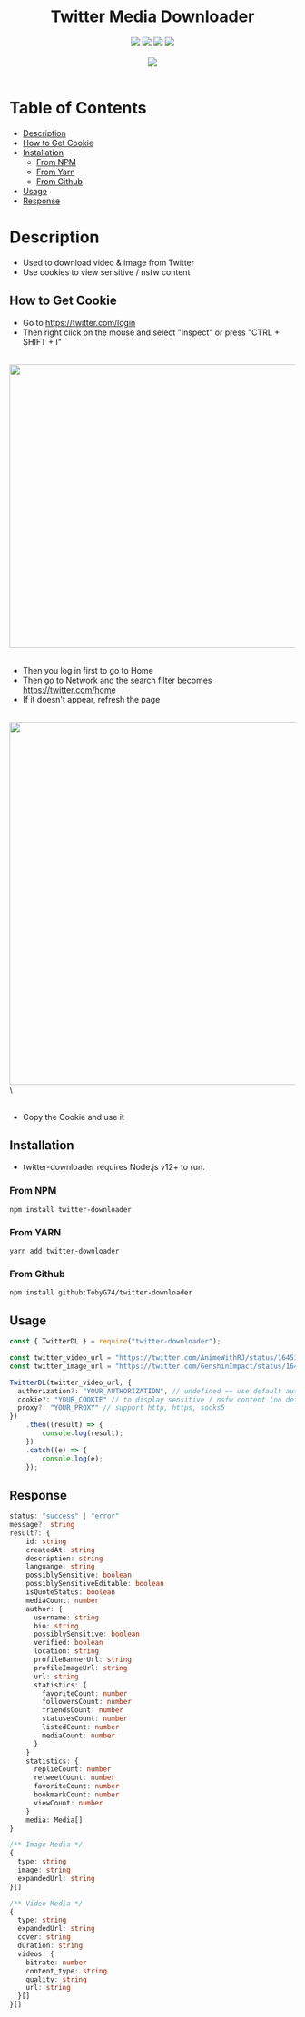 <h1 align="center">
 Twitter Media Downloader
</h1>

<div align="center">
  <a href="https://github.com/TobyG74/twitter-downloader/graphs/contributors" title="contributors"><img src="https://img.shields.io/github/contributors/TobyG74/twitter-downloader.svg?style=for-the-badge"></img></a>
  <a href="https://github.com/TobyG74/twitter-downloader/network/members" title="forks"><img src="https://img.shields.io/github/forks/TobyG74/twitter-downloader.svg?style=for-the-badge"></img></a>
  <a href="https://github.com/TobyG74/twitter-downloader/issues" title="issues"><img src="https://img.shields.io/github/issues/TobyG74/twitter-downloader.svg?style=for-the-badge"></img></a>
  <a href="https://github.com/TobyG74/twitter-downloader/stargazers" title="stargazer"><img src="https://img.shields.io/github/stars/TobyG74/twitter-downloader.svg?style=for-the-badge"></img></a>
</div>
<br>
<div align="center">
  <a href="https://nodei.co/npm/twitter-downloader" title="npm"><img src="https://nodei.co/npm/twitter-downloader.png?downloads=true&downloadRank=true&stars=true"></img></a>
</div>

<br>

# Table of Contents

-   [Description](#description)
-   [How to Get Cookie](#how-to-get-cookie)
-   [Installation](#installation)
    -   [From NPM](#from-npm)
    -   [From Yarn](#from-yarn)
    -   [From Github](#from-github)
-   [Usage](#usage)
-   [Response](#response)

# Description

-   Used to download video & image from Twitter
-   Use cookies to view sensitive / nsfw content

## How to Get Cookie

-   Go to https://twitter.com/login
-   Then right click on the mouse and select "Inspect" or press "CTRL + SHIFT + I"

<br>
<img src="https://i.ibb.co/bsWVzyB/Tobz-Twitter-Inspect.png" height="500" width="550">
<br>
<br>

-   Then you log in first to go to Home
-   Then go to Network and the search filter becomes https://twitter.com/home
-   If it doesn't appear, refresh the page

<br>
<img src="https://i.ibb.co/xsn3xNj/Tobz-Twitter-Network.png" height="640" width="626">\
<br>
<br>

-   Copy the Cookie and use it

## Installation

-   twitter-downloader requires Node.js v12+ to run.

### From NPM

```
npm install twitter-downloader
```

### From YARN

```
yarn add twitter-downloader
```

### From Github

```
npm install github:TobyG74/twitter-downloader
```

## Usage

```js
const { TwitterDL } = require("twitter-downloader");

const twitter_video_url = "https://twitter.com/AnimeWithRJ/status/1645156770266923008";
const twitter_image_url = "https://twitter.com/GenshinImpact/status/1645308130857820161";

TwitterDL(twitter_video_url, {
  authorization?: "YOUR_AUTHORIZATION", // undefined == use default authorization
  cookie?: "YOUR_COOKIE" // to display sensitive / nsfw content (no default cookies)
  proxy?: "YOUR_PROXY" // support http, https, socks5
})
    .then((result) => {
        console.log(result);
    })
    .catch((e) => {
        console.log(e);
    });
```

## Response

```ts
status: "success" | "error"
message?: string
result?: {
    id: string
    createdAt: string
    description: string
    languange: string
    possiblySensitive: boolean
    possiblySensitiveEditable: boolean
    isQuoteStatus: boolean
    mediaCount: number
    author: {
      username: string
      bio: string
      possiblySensitive: boolean
      verified: boolean
      location: string
      profileBannerUrl: string
      profileImageUrl: string
      url: string
      statistics: {
        favoriteCount: number
        followersCount: number
        friendsCount: number
        statusesCount: number
        listedCount: number
        mediaCount: number
      }
    }
    statistics: {
      replieCount: number
      retweetCount: number
      favoriteCount: number
      bookmarkCount: number
      viewCount: number
    }
    media: Media[]
}

/** Image Media */
{
  type: string
  image: string
  expandedUrl: string
}[]

/** Video Media */
{
  type: string
  expandedUrl: string
  cover: string
  duration: string
  videos: {
    bitrate: number
    content_type: string
    quality: string
    url: string
  }[]
}[]
```
